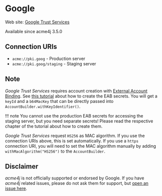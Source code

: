# Google

Web site: [Google Trust Services](https://pki.goog/)

Available since acme4j 3.5.0

## Connection URIs

* `acme://pki.goog` - Production server
* `acme://pki.goog/staging` - Staging server

## Note

_Google Trust Services_ requires account creation with [External Account Binding](../usage/account.md#external-account-binding). See [this tutorial](https://cloud.google.com/certificate-manager/docs/public-ca-tutorial) about how to create the EAB secrets. You will get a `keyId` and a `b64MacKey` that can be directly passed into `AccountBuilder.withKeyIdentifier()`.

!!! note
    You cannot use the production EAB secrets for accessing the staging server, but you need separate secrets! Please read the respective chapter of the tutorial about how to create them.

_Google Trust Services_ request `HS256` as MAC algorithm. If you use the connection URIs above, this is set automatically. If you use a `https` connection URI, you will need to set the MAC algorithm manually by adding `withMacAlgorithm("HS256")` to the `AccountBuilder`.

## Disclaimer

_acme4j_ is not officially supported or endorsed by Google. If you have _acme4j_ related issues, please do not ask them for support, but [open an issue here](https://github.com/shred/acme4j/issues).
